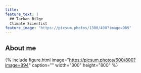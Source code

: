 ```yaml
---
title:
feature_text: |
  ## Tarkan Bilge
  Climate Scientist
feature_image: "https://picsum.photos/1300/400?image=989"
---
```


## About me
{% include figure.html image="https://picsum.photos/600/800?image=894" caption="" width="300" height="800" %}

